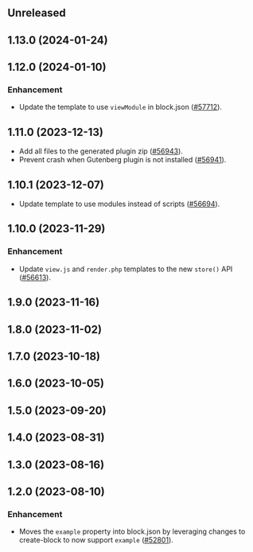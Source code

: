 <!-- Learn how to maintain this file at https://github.com/WordPress/gutenberg/tree/HEAD/packages#maintaining-changelogs. -->

## Unreleased

## 1.13.0 (2024-01-24)

## 1.12.0 (2024-01-10)

### Enhancement

-   Update the template to use `viewModule` in block.json ([#57712](https://github.com/WordPress/gutenberg/pull/57712)).

## 1.11.0 (2023-12-13)

-   Add all files to the generated plugin zip ([#56943](https://github.com/WordPress/gutenberg/pull/56943)).
-   Prevent crash when Gutenberg plugin is not installed ([#56941](https://github.com/WordPress/gutenberg/pull/56941)).

## 1.10.1 (2023-12-07)

-   Update template to use modules instead of scripts ([#56694](https://github.com/WordPress/gutenberg/pull/56694)).

## 1.10.0 (2023-11-29)

### Enhancement

-   Update `view.js` and `render.php` templates to the new `store()` API ([#56613](https://github.com/WordPress/gutenberg/pull/56613)).

## 1.9.0 (2023-11-16)

## 1.8.0 (2023-11-02)

## 1.7.0 (2023-10-18)

## 1.6.0 (2023-10-05)

## 1.5.0 (2023-09-20)

## 1.4.0 (2023-08-31)

## 1.3.0 (2023-08-16)

## 1.2.0 (2023-08-10)

### Enhancement

-   Moves the `example` property into block.json by leveraging changes to create-block to now support `example` ([#52801](https://github.com/WordPress/gutenberg/pull/52801)).
